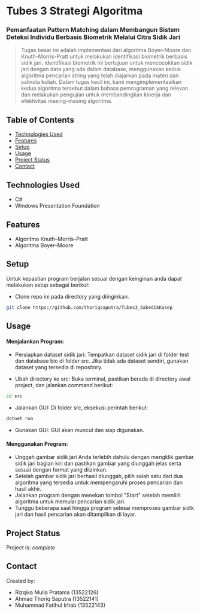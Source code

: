 # Tubes 3 Strategi Algoritma
### Pemanfaatan Pattern Matching dalam Membangun Sistem Deteksi Individu Berbasis Biometrik Melalui Citra Sidik Jari


> Tugas besar ini adalah implementasi dari algoritma Boyer-Moore dan Knuth-Morris-Pratt untuk melakukan identifikasi biometrik berbasis sidik jari. Identifikasi biometrik ini bertujuan untuk mencocokkan sidik jari dengan data yang ada dalam database, menggunakan kedua algoritma pencarian string yang telah diajarkan pada materi dan salindia kuliah. Dalam tugas kecil ini, kami mengimplementasikan kedua algoritma tersebut dalam bahasa pemrograman yang relevan dan melakukan pengujian untuk membandingkan kinerja dan efektivitas masing-masing algoritma. 

## Table of Contents
* [Technologies Used](#technologies-used)
* [Features](#features)
* [Setup](#setup)
* [Usage](#usage)
* [Project Status](#project-status)
* [Contact](#contact)

## Technologies Used
- C#
- Windows Presentation Foundation

## Features
- Algoritma Knuth–Morris–Pratt
- Algoritma Boyer–Moore

## Setup
Untuk kepastian program berjalan sesuai dengan keinginan anda dapat melakukan setup sebagai berikut:

- Clone repo ini pada directory yang diinginkan.
```bash
git clone https://github.com/thoriqsaputra/Tubes3_SakedikKasep
```

## Usage
#### Menjalankan Program:
- Persiapkan dataset sidik jari: Tempatkan dataset sidik jari di folder test dan database bio di folder src. Jika tidak ada dataset sendiri, gunakan dataset yang tersedia di repository.

- Ubah directory ke src: Buka terminal, pastikan berada di directory awal project, dan jalankan command berikut:

```bash
cd src
```

- Jalankan GUI: Di folder src, eksekusi perintah berikut:

```bash
dotnet run
```
- Gunakan GUI: GUI akan muncul dan siap digunakan.

#### Menggunakan Program:
- Unggah gambar sidik jari Anda terlebih dahulu dengan mengklik gambar sidik jari bagian kiri dan pastikan gambar yang diunggah jelas serta sesuai dengan format yang diizinkan.
- Setelah gambar sidik jari berhasil diunggah, pilih salah satu dari dua algoritma yang tersedia untuk mempengaruhi proses pencarian dan hasil akhir.
- Jalankan program dengan menekan tombol "Start" setelah memilih algoritma untuk memulai pencarian sidik jari.
- Tunggu beberapa saat hingga program selesai memproses gambar sidik jari dan hasil pencarian akan ditampilkan di layar.


## Project Status
Project is: _complete_

## Contact
Created by:
- Rizqika Mulia Pratama (13522126)
- Ahmad Thoriq Saputra (13522141)
- Muhammad Fatihul Irhab (13522143)

